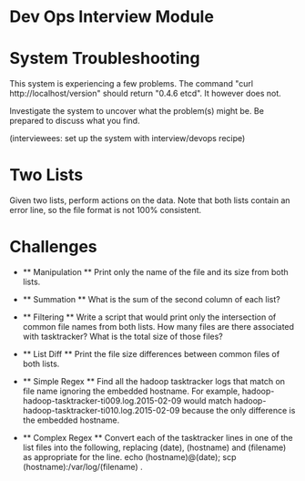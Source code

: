 Dev Ops Interview Module
===========================

# System Troubleshooting

This system is experiencing a few problems. The command "curl http://localhost/version"
should return "0.4.6 etcd". It however does not. 

Investigate the system to uncover what the problem(s) might be. Be prepared to 
discuss what you find. 

(interviewees: set up the system with interview/devops recipe)


Two Lists
============

Given two lists, perform actions on the data. Note that both lists contain an error line, so the file format is not 100% consistent. 

# Challenges

- ** Manipulation **
Print only the name of the file and its size from both lists. 

- ** Summation **
What is the sum of the second column of each list? 

- ** Filtering ** 
Write a script that would print only the intersection of common file names from both lists. 
How many files are there associated with tasktracker? What is the total size of those files? 

- ** List Diff **
Print the file size differences between common files of both lists.  

- ** Simple Regex **
Find all the hadoop tasktracker logs that match on file name ignoring the embedded hostname. For example, hadoop-hadoop-tasktracker-ti009.log.2015-02-09 would match hadoop-hadoop-tasktracker-ti010.log.2015-02-09 because the only difference is the embedded hostname. 

- ** Complex Regex **
Convert each of the tasktracker lines in one of the list files into the following, replacing (date), (hostname) and (filename) as appropriate for the line. 
echo (hostname)@(date); scp (hostname):/var/log/(filename) . 